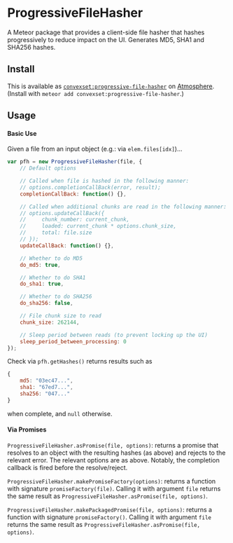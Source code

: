 # ProgressiveFileHasher

A Meteor package that provides a client-side file hasher that hashes progressively to reduce impact on the UI. Generates MD5, SHA1 and SHA256 hashes.

## Install

This is available as [`convexset:progressive-file-hasher`](https://atmospherejs.com/convexset/progressive-file-hasher) on [Atmosphere](https://atmospherejs.com/). (Install with `meteor add convexset:progressive-file-hasher`.)

## Usage

#### Basic Use

Given a file from an input object (e.g.: via `elem.files[idx]`)...

```javascript
var pfh = new ProgressiveFileHasher(file, {
	// Default options

	// Called when file is hashed in the following manner:
	// options.completionCallBack(error, result);
	completionCallBack: function() {},

	// Called when additional chunks are read in the following manner:
	// options.updateCallBack({
	//     chunk_number: current_chunk,
	//     loaded: current_chunk * options.chunk_size,
	//     total: file.size
	// });
	updateCallBack: function() {},

	// Whether to do MD5
	do_md5: true,

	// Whether to do SHA1
	do_sha1: true,

	// Whether to do SHA256
	do_sha256: false,

	// File chunk size to read
	chunk_size: 262144,

	// Sleep period between reads (to prevent locking up the UI)
	sleep_period_between_processing: 0
});
```

Check via `pfh.getHashes()` returns results such as
```javascript
{
    md5: "03ec47...",
    sha1: "67ed7...",
    sha256: "047..."
}
```
when complete, and `null` otherwise.


#### Via Promises

`ProgressiveFileHasher.asPromise(file, options)`: returns a promise that resolves to an object with the resulting hashes (as above) and rejects to the relevant error. The relevant options are as above. Notably, the completion callback is fired before the resolve/reject.

`ProgressiveFileHasher.makePromiseFactory(options)`: returns a function with signature `promiseFactory(file)`. Calling it with argument `file` returns the same result as `ProgressiveFileHasher.asPromise(file, options)`.

`ProgressiveFileHasher.makePackagedPromise(file, options)`: returns a function with signature `promiseFactory()`. Calling it with argument `file` returns the same result as `ProgressiveFileHasher.asPromise(file, options)`.



